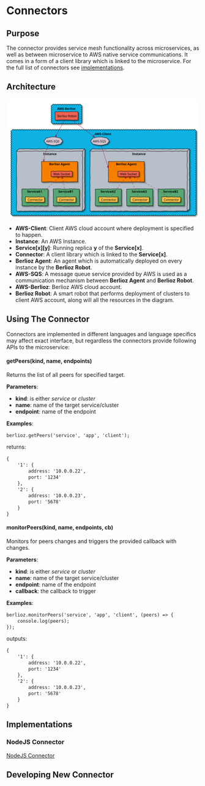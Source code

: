 # Connectors

## Purpose
The connector provides service mesh functionality across microservices, as well
as between microservice to AWS native service communications. It comes in a form of a client library which is linked to the microservice. For the full list of connectors see [implementations](#implementations).


## Architecture
![Connector Architecture](../assets/diagrams/connector.svg)

* **AWS-Client**: Client AWS cloud account where deployment is specified to happen.
* **Instance**: An AWS Instance.
* **Service[x][y]**: Running replica **y** of the **Service[x]**.
* **Connector**: A client library which is linked to the **Service[x]**.
* **Berlioz Agent**: An agent which is automatically deployed on every instance by the **Berlioz Robot**.
* **AWS-SQS**: A message queue service provided by AWS is used as a communication mechanism between **Berlioz Agent** and **Berlioz Robot**.
* **AWS-Berlioz**: Berlioz AWS cloud account.
* **Berlioz Robot**: A smart robot that performs deployment of clusters to client AWS account, along will all the resources in the diagram.

## Using The Connector
Connectors are implemented in different languages and language specifics may affect exact interface, but regardless the connectors provide following APIs to the microservice:

#### getPeers(kind, name, endpoints)
Returns the list of all peers for specified target.

**Parameters**:
* **kind**: is either _service_ or _cluster_
* **name**: name of the target service/cluster
* **endpoint**: name of the endpoint

**Examples**:
```
berlioz.getPeers('service', 'app', 'client');
```
returns:
```
{
    '1': {
        address: '10.0.0.22',
        port: '1234'
    },
    '2': {
        address: '10.0.0.23',
        port: '5678'
    }
}
```

#### monitorPeers(kind, name, endpoints, cb)
Monitors for peers changes and triggers the provided callback with changes.

**Parameters**:
* **kind**: is either _service_ or _cluster_
* **name**: name of the target service/cluster
* **endpoint**: name of the endpoint
* **callback**: the callback to trigger


**Examples**:
```
berlioz.monitorPeers('service', 'app', 'client', (peers) => {
    console.log(peers);
});
```
outputs:
```
{
    '1': {
        address: '10.0.0.22',
        port: '1234'
    },
    '2': {
        address: '10.0.0.23',
        port: '5678'
    }
}
```


## Implementations

### NodeJS Connector
[NodeJS Connector](https://github.com/berlioz-the/connector-nodejs)

## Developing New Connector
